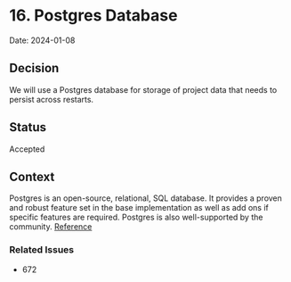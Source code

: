 # 16. Postgres Database

Date: 2024-01-08

## Decision

We will use a Postgres database for storage of project data that needs to persist across restarts.

## Status

Accepted

## Context

Postgres is an open-source, relational, SQL database. It provides a proven and robust feature set in the base implementation as well as add ons if specific features are required. Postgres is also well-supported by the community.
[Reference](https://www.postgresql.org/docs/)

### Related Issues

- 672

